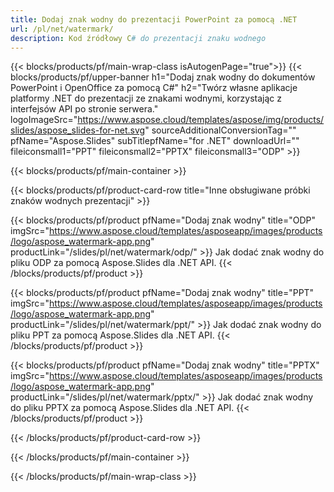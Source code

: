 ```yaml
---
title: Dodaj znak wodny do prezentacji PowerPoint za pomocą .NET
url: /pl/net/watermark/
description: Kod źródłowy C# do prezentacji znaku wodnego
---
```


{{< blocks/products/pf/main-wrap-class isAutogenPage="true">}}
{{< blocks/products/pf/upper-banner h1="Dodaj znak wodny do dokumentów PowerPoint i OpenOffice za pomocą C#" h2="Twórz własne aplikacje platformy .NET do prezentacji ze znakami wodnymi, korzystając z interfejsów API po stronie serwera." logoImageSrc="https://www.aspose.cloud/templates/aspose/img/products/slides/aspose_slides-for-net.svg" sourceAdditionalConversionTag="" pfName="Aspose.Slides" subTitlepfName="for .NET" downloadUrl="" fileiconsmall1="PPT" fileiconsmall2="PPTX" fileiconsmall3="ODP" >}}

{{< blocks/products/pf/main-container >}}

{{< blocks/products/pf/product-card-row title="Inne obsługiwane próbki znaków wodnych prezentacji" >}}

{{< blocks/products/pf/product pfName="Dodaj znak wodny" title="ODP" imgSrc="https://www.aspose.cloud/templates/asposeapp/images/products/logo/aspose_watermark-app.png" productLink="/slides/pl/net/watermark/odp/" >}}
Jak dodać znak wodny do pliku ODP za pomocą Aspose.Slides dla .NET API.
{{< /blocks/products/pf/product >}}

{{< blocks/products/pf/product pfName="Dodaj znak wodny" title="PPT" imgSrc="https://www.aspose.cloud/templates/asposeapp/images/products/logo/aspose_watermark-app.png" productLink="/slides/pl/net/watermark/ppt/" >}}
Jak dodać znak wodny do pliku PPT za pomocą Aspose.Slides dla .NET API.
{{< /blocks/products/pf/product >}}

{{< blocks/products/pf/product pfName="Dodaj znak wodny" title="PPTX" imgSrc="https://www.aspose.cloud/templates/asposeapp/images/products/logo/aspose_watermark-app.png" productLink="/slides/pl/net/watermark/pptx/" >}}
Jak dodać znak wodny do pliku PPTX za pomocą Aspose.Slides dla .NET API.
{{< /blocks/products/pf/product >}}



{{< /blocks/products/pf/product-card-row >}}

{{< /blocks/products/pf/main-container >}}
    
{{< /blocks/products/pf/main-wrap-class >}}
